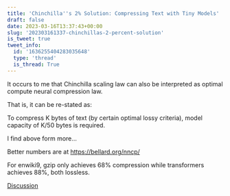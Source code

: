 ```yaml
---
title: 'Chinchilla''s 2% Solution: Compressing Text with Tiny Models'
draft: false
date: 2023-03-16T13:37:43+00:00
slug: '202303161337-chinchillas-2-percent-solution'
is_tweet: true
tweet_info:
  id: '1636255404283035648'
  type: 'thread'
  is_thread: True
---
```




It occurs to me that Chinchilla scaling law can also be interpreted as optimal compute neural compression law. 

That is, it can be re-stated as:

To compress K bytes of text (by certain optimal lossy criteria), model capacity of K/50 bytes is required.

I find above form more…

Better numbers are at <https://bellard.org/nncp/>

For enwiki9, gzip only achieves 68% compression while transformers achieves 88%, both lossless.

[Discussion](https://x.com/sytelus/status/1636255404283035648)
